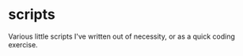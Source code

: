 scripts
=======

Various little scripts I&#39;ve written out of necessity, or as a quick coding exercise.